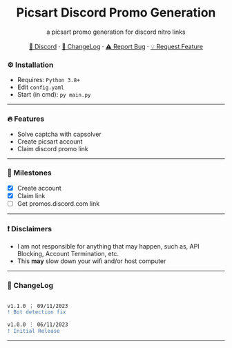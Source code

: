 <div align="center">
  <h1 align="center">Picsart Discord Promo Generation</h1>
  <p align="center">
    a picsart promo generation for discord nitro links
    <br />
    <br />
    <a href="https://discord.gg/djRJ3grPCv">💬 Discord</a>
    ·
    <a href="https://github.com/mciem/PicsartPromoGen#-changelog">📜 ChangeLog</a>
    ·
    <a href="https://github.com/mciem/PicsartPromoGen/issues">⚠️ Report Bug</a>
    ·
    <a href="https://github.com/mciem/PicsartPromoGen/issues">💡 Request Feature</a>
  </p>
</div>

### ⚙️ Installation

- Requires: `Python 3.8+`
- Edit `config.yaml`
- Start (in cmd): `py main.py`

---

### 🔥 Features

- Solve captcha with capsolver
- Create picsart account
- Claim discord promo link

---

### 🚀 Milestones

- [X] Create account
- [X] Claim link
- [ ] Get promos.discord.com link

---

### ❗ Disclaimers

- I am not responsible for anything that may happen, such as, API Blocking, Account Termination, etc.
- This **may** slow down your wifi and/or host computer

---

### 📜 ChangeLog

```diff

v1.1.0 ⋮ 09/11/2023
! Bot detection fix

v1.0.0 ⋮ 06/11/2023
! Initial Release
```

---
